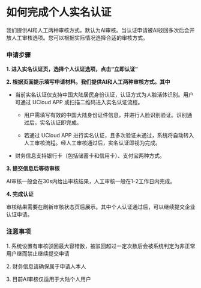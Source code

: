 

# 如何完成个人实名认证

我们提供AI和人工两种审核方式，默认为AI审核。当认证申请被AI驳回多次后会开放人工审核选项。您可以根据实际情况选择合适的审核方式。

### 申请步骤

**1. 进入实名认证页，选择个人认证选项，点击“立即认证”**

**2. 根据页面提示填写申请材料。我们提供AI和人工两种审核方式。其中**

* 当前实名认证仅支持中国大陆居民身份认证，认证方式为人脸活体识别。用户可通过 UCloud APP 或扫描二维码进入实名认证流程。

  * 用户需填写有效的中国大陆身份证件信息，并进行人脸识别验证。识别通过后，实名认证即完成。

  * 若通过 UCloud APP 进行实名认证，且多次验证未通过，系统将自动转入人工审核流程。经人工审核通过后，实名认证即视为完成。

* 财务信息支持银行卡（包括储蓄卡和信用卡）、支付宝两种方式。

**3. 提交信息后等待审核**

AI审核一般会在30s内给出审核结果，人工审核一般在1-2工作日内完成。

**4. 完成认证**

审核结果需要在刷新审核状态页后展示。其中个人认证通过后，可以继续提交企业认证申请。

### 注意事项

1\. 系统设置有审核驳回最大容错数，被驳回超过一定次数后会被系统判定为非正常用户继而禁止继续提交申请

2\. 财务信息请确保属于申请人本人

3\. 目前AI审核仅适用于大陆个人用户





